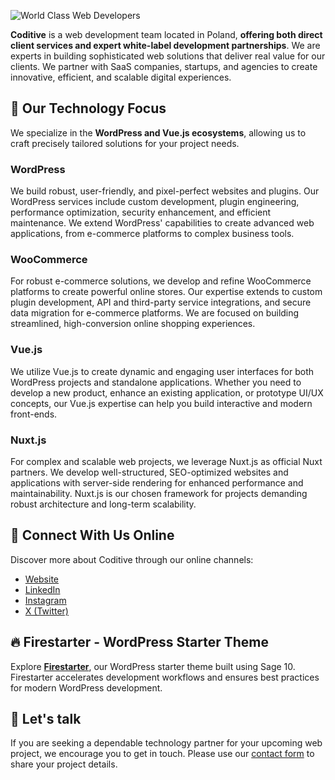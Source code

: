 ![World Class Web Developers](https://coditive.com/files/github-bg.jpg)

**Coditive** is a web development team located in Poland, **offering both direct client services and expert white-label development partnerships**. We are experts in building sophisticated web solutions that deliver real value for our clients. We partner with SaaS companies, startups, and agencies to create innovative, efficient, and scalable digital experiences.

## 🚀 Our Technology Focus

We specialize in the **WordPress and Vue.js ecosystems**, allowing us to craft precisely tailored solutions for your project needs.

### WordPress
We build robust, user-friendly, and pixel-perfect websites and plugins. Our WordPress services include custom development, plugin engineering, performance optimization, security enhancement, and efficient maintenance. We extend WordPress' capabilities to create advanced web applications, from e-commerce platforms to complex business tools.

### WooCommerce
For robust e-commerce solutions, we develop and refine WooCommerce platforms to create powerful online stores. Our expertise extends to custom plugin development, API and third-party service integrations, and secure data migration for e-commerce platforms. We are focused on building streamlined, high-conversion online shopping experiences.

### Vue.js
We utilize Vue.js to create dynamic and engaging user interfaces for both WordPress projects and standalone applications. Whether you need to develop a new product, enhance an existing application, or prototype UI/UX concepts, our Vue.js expertise can help you build interactive and modern front-ends.

### Nuxt.js
For complex and scalable web projects, we leverage Nuxt.js as official Nuxt partners. We develop well-structured, SEO-optimized websites and applications with server-side rendering for enhanced performance and maintainability. Nuxt.js is our chosen framework for projects demanding robust architecture and long-term scalability.

## 🔗 Connect With Us Online

Discover more about Coditive through our online channels:

- [Website](https://coditive.com)
- [LinkedIn](https://pl.linkedin.com/company/coditivecom)
- [Instagram](https://www.instagram.com/coditive_/)
- [X (Twitter)](https://x.com/coditive)


## 🔥 Firestarter - WordPress Starter Theme

Explore **[Firestarter](https://github.com/coditive-com/firestarter-theme)**, our WordPress starter theme built using Sage 10. Firestarter accelerates development workflows and ensures best practices for modern WordPress development.

## 🤝 Let's talk

If you are seeking a dependable technology partner for your upcoming web project, we encourage you to get in touch. Please use our [contact form](https://coditive.com/contact/) to share your project details.
